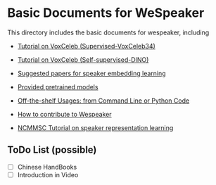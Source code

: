 # Basic Documents for WeSpeaker

This directory includes the basic documents for wespeaker, including

- [Tutorial on VoxCeleb (Supervised-VoxCeleb34)](https://github.com/wenet-e2e/wespeaker/blob/master/docs/vox.md)
- [Tutorial on VoxCeleb (Self-supervised-DINO)](https://github.com/wenet-e2e/wespeaker/blob/master/docs/vox_ssl.md)
- [Suggested papers for speaker embedding learning](https://github.com/wenet-e2e/wespeaker/blob/master/docs/speaker_reognition_papers.md)
- [Provided pretrained models](https://github.com/wenet-e2e/wespeaker/blob/master/docs/pretrained.md)
- [Off-the-shelf Usages: from Command Line or Python Code](https://github.com/wenet-e2e/wespeaker/blob/master/docs/python_package.md)
- [How to contribute to Wespeaker](https://github.com/wenet-e2e/wespeaker/blob/master/docs/contribute.md)

- [NCMMSC Tutorial on speaker representation learning](https://wsstriving.github.io/talk/ncmmsc_slides_shuai.pdf)

## ToDo List (possible)

- [ ] Chinese HandBooks
- [ ] Introduction in Video
